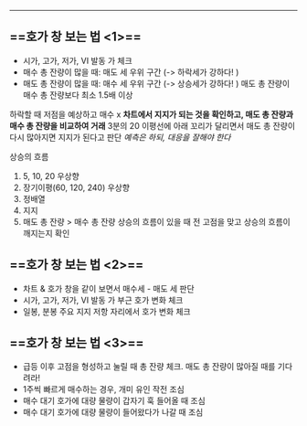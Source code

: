 ***
## ==호가 창 보는 법 <1>== 
- 시가, 고가, 저가, VI 발동 가 체크
- 매수 총 잔량이 많을 때: 매도 세 우위 구간 (-> 하락세가 강하다! )
- 매도 총 잔량이 많을 때: 매수 세 우위 구간 (-> 상승세가 강하다! ) 
	매도 총 잔량이 매수 총 잔량보다 최소 1.5배 이상 

하락할 때 저점을 예상하고 매수 x 
	**차트에서 지지가 되는 것을 확인하고, 매도 총 잔량과 매수 총 잔량을 비교하여 거래**
	3분의 20 이평선에 아래 꼬리가 달리면서 매도 총 잔량이 다시 많아지면 지지가 된다고 판단 
	*예측은 하되, 대응을 잘해야 한다* 

상승의 흐름
1. 5, 10, 20 우상향
2. 장기이평(60, 120, 240) 우상향
3. 정배열
4. 지지 
5. 매도 총 잔량 > 매수 총 잔량 
상승의 흐름이 있을 때 전 고점을 맞고 상승의 흐름이 깨지는지 확인 

## ==호가 창 보는 법 <2>==
- 차트 & 호가 창을 같이 보면서 매수세 - 매도 세 판단
- 시가, 고가, 저가, VI 발동 가 부근 호가 변화 체크
- 일봉, 분봉 주요 지지 저항 자리에서 호가 변화 체크 

## ==호가 창 보는 법 <3>==
- 급등 이후 고점을 형성하고 눌릴 때 총 잔량 체크. 매도 총 잔량이 많아질 때를 기다려라! 
- 1주씩 빠르게 매수하는 경우, 개미 유인 작전 조심
- 매수 대기 호가에 대량 물량이 갑자기 훅 들어올 때 조심 
- 매수 대기 호가에 대량 물량이 들어왔다가 나갈 때 조심 